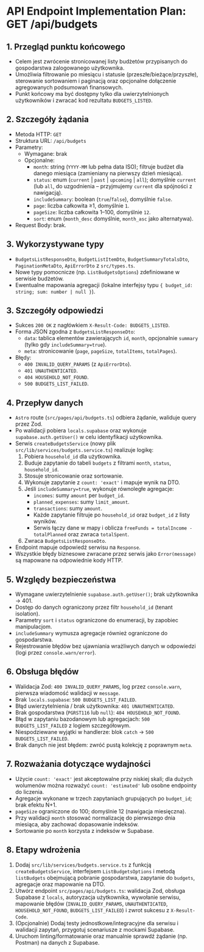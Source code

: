 # API Endpoint Implementation Plan: GET /api/budgets

## 1. Przegląd punktu końcowego

- Celem jest zwrócenie stronicowanej listy budżetów przypisanych do gospodarstwa zalogowanego użytkownika.
- Umożliwia filtrowanie po miesiącu i statusie (przeszłe/bieżące/przyszłe), sterowanie sortowaniem i paginacją oraz opcjonalne dołączenie agregowanych podsumowań finansowych.
- Punkt końcowy ma być dostępny tylko dla uwierzytelnionych użytkowników i zwracać kod rezultatu `BUDGETS_LISTED`.

## 2. Szczegóły żądania

- Metoda HTTP: `GET`
- Struktura URL: `/api/budgets`
- Parametry:
  - Wymagane: brak
  - Opcjonalne:
    - `month`: string (`YYYY-MM` lub pełna data ISO); filtruje budżet dla danego miesiąca (zamieniany na pierwszy dzień miesiąca).
    - `status`: enum (`current` | `past` | `upcoming` | `all`); domyślnie `current` (lub `all`, do uzgodnienia – przyjmujemy `current` dla spójności z nawigacją).
    - `includeSummary`: boolean (`true`/`false`), domyślnie `false`.
    - `page`: liczba całkowita ≥1, domyślnie `1`.
    - `pageSize`: liczba całkowita 1–100, domyślnie `12`.
    - `sort`: enum (`month_desc` domyślnie, `month_asc` jako alternatywa).
- Request Body: brak.

## 3. Wykorzystywane typy

- `BudgetsListResponseDto`, `BudgetListItemDto`, `BudgetSummaryTotalsDto`, `PaginationMetaDto`, `ApiErrorDto` z `src/types.ts`.
- Nowe typy pomocnicze (np. `ListBudgetsOptions`) zdefiniowane w serwisie budżetów.
- Ewentualne mapowania agregacji (lokalne interfejsy typu `{ budget_id: string; sum: number | null }`).

## 3. Szczegóły odpowiedzi

- Sukces `200 OK` z nagłówkiem `X-Result-Code: BUDGETS_LISTED`.
- Forma JSON zgodna z `BudgetsListResponseDto`:
  - `data`: tablica elementów zawierających `id`, `month`, opcjonalnie `summary` (tylko gdy `includeSummary=true`).
  - `meta`: stronicowanie (`page`, `pageSize`, `totalItems`, `totalPages`).
- Błędy:
  - `400 INVALID_QUERY_PARAMS` (z `ApiErrorDto`).
  - `401 UNAUTHENTICATED`.
  - `404 HOUSEHOLD_NOT_FOUND`.
  - `500 BUDGETS_LIST_FAILED`.

## 4. Przepływ danych

- `Astro` route (`src/pages/api/budgets.ts`) odbiera żądanie, waliduje query przez Zod.
- Po walidacji pobiera `locals.supabase` oraz wykonuje `supabase.auth.getUser()` w celu identyfikacji użytkownika.
- Serwis `createBudgetsService` (nowy plik `src/lib/services/budgets.service.ts`) realizuje logikę:
  1. Pobiera `household_id` dla użytkownika.
  2. Buduje zapytanie do tabeli `budgets` z filtrami `month`, `status`, `household_id`.
  3. Stosuje stronicowanie oraz sortowanie.
  4. Wykonuje zapytanie z `count: 'exact'` i mapuje wynik na DTO.
  5. Jeśli `includeSummary=true`, wykonuje równoległe agregacje:
     - `incomes`: sumy `amount` per `budget_id`.
     - `planned_expenses`: sumy `limit_amount`.
     - `transactions`: sumy `amount`.
     - Każde zapytanie filtruje po `household_id` oraz `budget_id` z listy wyników.
     - Serwis łączy dane w mapy i oblicza `freeFunds = totalIncome - totalPlanned` oraz zwraca `totalSpent`.
  6. Zwraca `BudgetsListResponseDto`.
- Endpoint mapuje odpowiedź serwisu na `Response`.
- Wszystkie błędy biznesowe zwracane przez serwis jako `Error(message)` są mapowane na odpowiednie kody HTTP.

## 5. Względy bezpieczeństwa

- Wymagane uwierzytelnienie `supabase.auth.getUser()`; brak użytkownika → 401.
- Dostęp do danych ograniczony przez filtr `household_id` (tenant isolation).
- Parametry `sort` i `status` ograniczone do enumeracji, by zapobiec manipulacjom.
- `includeSummary` wymusza agregacje również ograniczone do gospodarstwa.
- Rejestrowanie błędów bez ujawniania wrażliwych danych w odpowiedzi (logi przez `console.warn/error`).

## 6. Obsługa błędów

- Walidacja Zod: `400 INVALID_QUERY_PARAMS`, log przez `console.warn`, pierwsza wiadomość walidacji w `message`.
- Brak `locals.supabase`: `500 BUDGETS_LIST_FAILED`.
- Błąd uwierzytelnienia / brak użytkownika: `401 UNAUTHENTICATED`.
- Brak gospodarstwa (`PGRST116` lub `null`): `404 HOUSEHOLD_NOT_FOUND`.
- Błąd w zapytaniu bazodanowym lub agregacjach: `500 BUDGETS_LIST_FAILED` z logiem szczegółowym.
- Niespodziewane wyjątki w handlerze: blok `catch` → `500 BUDGETS_LIST_FAILED`.
- Brak danych nie jest błędem: zwróć pustą kolekcję z poprawnym `meta`.

## 7. Rozważania dotyczące wydajności

- Użycie `count: 'exact'` jest akceptowalne przy niskiej skali; dla dużych wolumenów można rozważyć `count: 'estimated'` lub osobne endpointy do liczenia.
- Agregacje wykonane w trzech zapytaniach grupujących po `budget_id`; brak efektu N+1.
- `pageSize` ograniczone do 100; domyślnie 12 (nawigacja miesięczna).
- Przy walidacji `month` stosować normalizację do pierwszego dnia miesiąca, aby zachować dopasowanie indeksów.
- Sortowanie po `month` korzysta z indeksów w Supabase.

## 8. Etapy wdrożenia

1. Dodaj `src/lib/services/budgets.service.ts` z funkcją `createBudgetsService`, interfejsem `ListBudgetsOptions` i metodą `listBudgets` obejmującą pobranie gospodarstwa, zapytanie do `budgets`, agregacje oraz mapowanie na DTO.
2. Utwórz endpoint `src/pages/api/budgets.ts`: walidacja Zod, obsługa Supabase z `locals`, autoryzacja użytkownika, wywołanie serwisu, mapowanie błędów (`INVALID_QUERY_PARAMS`, `UNAUTHENTICATED`, `HOUSEHOLD_NOT_FOUND`, `BUDGETS_LIST_FAILED`) i zwrot sukcesu z `X-Result-Code`.
3. (Opcjonalnie) Dodaj testy jednostkowe/integracyjne dla serwisu i walidacji zapytań, przygotuj scenariusze z mockami Supabase.
4. Uruchom linting/formatowanie oraz manualnie sprawdź żądanie (np. Postman) na danych z Supabase.
